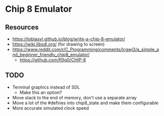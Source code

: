 # Chip 8 Emulator

## Resources

- https://tobiasvl.github.io/blog/write-a-chip-8-emulator/
- https://wiki.libsdl.org/ (for drawing to screen)
- https://www.reddit.com/r/C_Programming/comments/lcgwj3/a_simple_and_beginner_friendly_chip8_emulator/
  - https://github.com/f0lg0/CHIP-8


## TODO

- Terminal graphics instead of SDL
  - Make this an option?
- Move stack to the end of memory, don't use a separate array
- Move a lot of the #defines into chip8_state and make them configurable
- More accurate simulated clock speed
